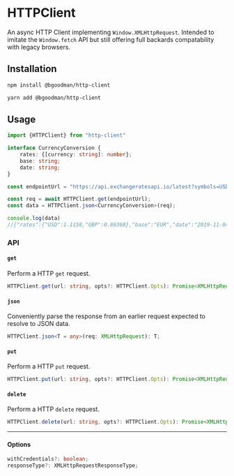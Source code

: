 # HTTPClient

An async HTTP Client implementing `Window.XMLHttpRequest`.
Intended to imitate the `Window.fetch` API but still offering full backards compatability with legacy browsers.

## Installation

```bash
npm install @bgoodman/http-client

yarn add @bgoodman/http-client
```

## Usage

```typescript
import {HTTPClient} from "http-client"

interface CurrencyConversion {
    rates: {[currency: string]: number};
    base: string;
    date: string;
}

const endpointUrl = "https://api.exchangeratesapi.io/latest?symbols=USD,GBP";

const req = await HTTPClient.get(endpointUrl);
const data = HTTPClient.json<CurrencyConversion>(req);

console.log(data)
//{"rates":{"USD":1.1158,"GBP":0.86368},"base":"EUR","date":"2019-11-04"
```

### API

#### `get`

Perform a HTTP `get` request.

```typescript
HTTPClient.get(url: string, opts?: HTTPClient.Opts): Promise<XMLHttpRequest>
```

#### `json`

Conveniently parse the response from an earlier request expected to resolve to JSON data.

```typescript
HTTPClient.json<T = any>(req: XMLHttpRequest): T;
```

#### `put`

Perform a HTTP `put` request.

```typescript
HTTPClient.put(url: string, opts?: HTTPClient.Opts): Promise<XMLHttpRequest>
```

#### `delete`

Perform a HTTP `delete` request.

```typescript
HTTPClient.delete(url: string, opts?: HTTPClient.Opts): Promise<XMLHttpRequest>
```

---

#### Options

```typescript
withCredentials?: boolean;
responseType?: XMLHttpRequestResponseType;
```
